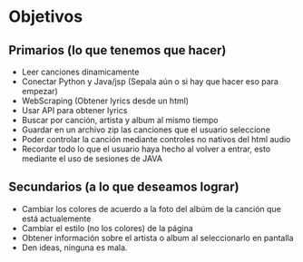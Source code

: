 Objetivos
=========

Primarios (lo que tenemos que hacer)
-------------------------------------

- Leer canciones dinamicamente
- Conectar Python y Java/jsp (Sepala aún o si hay que hacer eso para empezar)
- WebScraping (Obtener lyrics desde un html)
- Usar API para obtener lyrics
- Buscar por canción, artista y album al mismo tiempo
- Guardar en un archivo zip las canciones que el usuario seleccione
- Poder controlar la canción mediante controles no nativos del html audio
- Recordar todo lo que el usuario haya hecho al volver a entrar, esto mediante el uso de sesiones de JAVA

Secundarios (a lo que deseamos lograr)
--------------------------------------

- Cambiar los colores de acuerdo a la foto del albúm de la canción que está actualemente
- Cambiar el estilo (no los colores) de la página
- Obtener información sobre el artista o album al seleccionarlo en pantalla
- Den ideas, ninguna es mala.